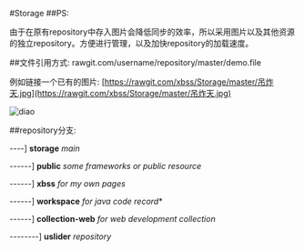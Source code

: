#Storage
##PS:

由于在原有repository中存入图片会降低同步的效率，所以采用图片以及其他资源的独立repository。方便进行管理，以及加快repository的加载速度。

##文件引用方式:
rawgit.com/username/repository/master/demo.file

例如链接一个已有的图片:
[https://rawgit.com/xbss/Storage/master/吊炸天.jpg](https://rawgit.com/xbss/Storage/master/吊炸天.jpg)

![diao](https://rawgit.com/xbss/Storage/master/吊炸天.jpg)


##repository分支:


----] **storage** *main*

------] **public** *some frameworks or public resource*

------] **xbss** *for my own pages*

------] **workspace** *for java code record**

------] **collection-web** *for web development collection*

--------]  **uslider** *repository*


